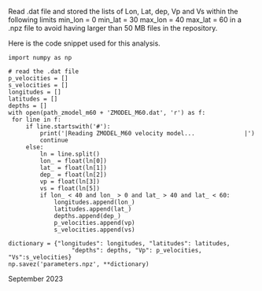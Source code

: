 Read .dat file and stored the lists of Lon, Lat, dep, Vp and Vs within the following limits 
min_lon = 0
min_lat = 30
max_lon = 40
max_lat = 60
in a .npz file to avoid 
having larger than 50 MB files in the repository. 


Here is the code snippet used for this analysis.
```
import numpy as np

# read the .dat file
p_velocities = []
s_velocities = []
longitudes = []
latitudes = []
depths = []
with open(path_zmodel_m60 + 'ZMODEL_M60.dat', 'r') as f:
 for line in f:
     if line.startswith('#'):
         print('|Reading ZMODEL_M60 velocity model...              |')
         continue
     else:
         ln = line.split()
         lon_ = float(ln[0])
         lat_ = float(ln[1])
         dep_ = float(ln[2])
         vp = float(ln[3])
         vs = float(ln[5])
         if lon_ < 40 and lon_ > 0 and lat_ > 40 and lat_ < 60:
             longitudes.append(lon_)
             latitudes.append(lat_)
             depths.append(dep_)
             p_velocities.append(vp)
             s_velocities.append(vs)

dictionary = {"longitudes": longitudes, "latitudes": latitudes,
                  "depths": depths, "Vp": p_velocities, "Vs":s_velocities}
np.savez('parameters.npz', **dictionary)
```


September 2023
